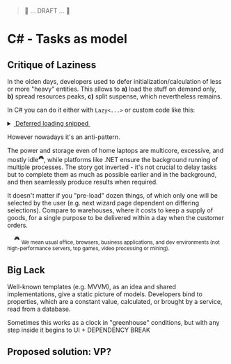 > 🚧 ... DRAFT ... 🚧

# C# - Tasks as model

## Critique of Laziness

In the olden days, developers used to defer initialization/calculation of less or more "heavy" entities. This allows to **a)**&nbsp;load the stuff on&nbsp;demand only, **b)**&nbsp;spread resources peaks, **c)**&nbsp;split suspense, which nevertheless remains.

In C# you can do it either with `Lazy<...>` or custom code like this:
<details>
<summary><ins>&nbsp;Deferred loading snipped&nbsp;</ins></summary>
&nbsp;
  
  ```csharp
public BigAndHeavy Ram => _ram ?? LoadAndHit();
private BigAndHeavy? _ram;
  ```
</details>

However nowadays it's an anti-pattern.

The power and storage even of home laptops are multicore, excessive, and mostly idle<sup>:video_game:</sup>, while platforms like .NET ensure the background running of multiple processes. The story got inverted - it's not crucial to delay tasks but to complete them as much as possible earlier and in the background, and then seamlessly produce results when required.

It doesn't matter if you "pre-load" dozen things, of which only one will be selected by the user (e.g. next wizard page dependent on differing selections). Compare to warehouses, where it costs to keep a supply of goods, for a single purpose to be delivered within a day when the customer orders.

&nbsp;&nbsp;&nbsp;&nbsp;<sup>:video_game:</sup> <sub>We mean usual office, browsers, business applications, and dev environments (not high-performance servers, top games, video processing or mining).</sub>

## Big Lack

Well-known templates (e.g. MVVM), as an idea and shared implementations, give a static picture of models. Developers bind to properties, which are a constant value, calculated, or brought by a service, read from a database.

Sometimes this works as a clock in "greenhouse" conditions, but with any step inside it begins to UI + DEPENDENCY BREAK

## Proposed solution: VP?


